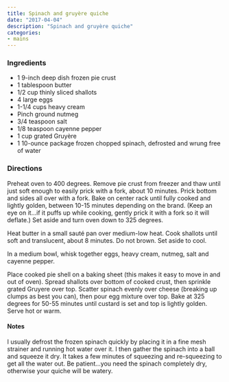 ```yaml
---
title: Spinach and gruyère quiche
date: "2017-04-04"
description: "Spinach and gruyère quiche"
categories:
- mains
---
```


### Ingredients
- 1 9-inch deep dish frozen pie crust
- 1 tablespoon butter
- 1/2 cup thinly sliced shallots
- 4 large eggs
- 1-1/4 cups heavy cream
- Pinch ground nutmeg
- 3/4 teaspoon salt
- 1/8 teaspoon cayenne pepper
- 1 cup grated Gruyère
- 1 10-ounce package frozen chopped spinach, defrosted and wrung free of water

### Directions
Preheat oven to 400 degrees.
Remove pie crust from freezer and thaw until just soft enough to easily prick with a fork, about 10 minutes. Prick bottom and sides all over with a fork. Bake on center rack until fully cooked and lightly golden, between 10-15 minutes depending on the brand. (Keep an eye on it...if it puffs up while cooking, gently prick it with a fork so it will deflate.) Set aside and turn oven down to 325 degrees.

Heat butter in a small sauté pan over medium-low heat. Cook shallots until soft and translucent, about 8 minutes. Do not brown. Set aside to cool.

In a medium bowl, whisk together eggs, heavy cream, nutmeg, salt and cayenne pepper.

Place cooked pie shell on a baking sheet (this makes it easy to move in and out of oven). Spread shallots over bottom of cooked crust, then sprinkle grated Gruyere over top. Scatter spinach evenly over cheese (breaking up clumps as best you can), then pour egg mixture over top.
Bake at 325 degrees for 50-55 minutes until custard is set and top is lightly golden. Serve hot or warm.

#### Notes
I usually defrost the frozen spinach quickly by placing it in a fine mesh strainer and running hot water over it. I then gather the spinach into a ball and squeeze it dry. It takes a few minutes of squeezing and re-squeezing to get all the water out. Be patient...you need the spinach completely dry, otherwise your quiche will be watery.
